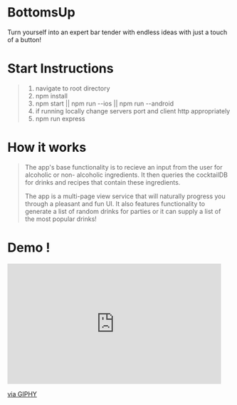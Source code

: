 # BottomsUp
Turn yourself into an expert bar tender with endless ideas with just a touch of a button!

# Start Instructions
> 1. navigate to root directory
> 2. npm install
> 3. npm start || npm run --ios || npm run --android
> 4. if running locally change servers port and client http appropriately 
> 5. npm run express

# How it works 
> The app's base functionality is to recieve an input from the user for alcoholic or non-
> alcoholic ingredients. It then queries the cocktailDB for drinks and recipes that contain
> these ingredients.
>
> The app is a multi-page view service that will naturally progress you through a pleasant and
> fun UI. It also features functionality to generate a list of random drinks for parties or it 
> can supply a list of the most popular drinks!

# Demo !
<iframe src="https://giphy.com/embed/iFnIzWLxYoxSeGiLH8" width="480" height="270" frameBorder="0" class="giphy-embed" allowFullScreen></iframe><p><a href="https://giphy.com/gifs/iFnIzWLxYoxSeGiLH8">via GIPHY</a></p>
